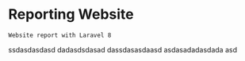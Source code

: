 # Reporting Website
```
Website report with Laravel 8
```
ssdasdasdasd
dadasdsdasad
dassdasasdaasd
asdasadadasdada
asd
